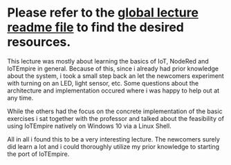# Please refer to the [global lecture readme file](https://github.com/AdaLollA/HnB-Automation/tree/develop/1%20-%20Lecture/Lecture%20Lorenz) to find the desired resources.

This lecture was mostly about learning the basics of IoT, NodeRed and IoTEmpire in general. Because of this, since i already had prior knowledge about the system, i took a small step back an let the newcomers experiment with turning on an LED, light sensor, etc. Some questions about the architecture and implementation occured where i was happy to help out at any time.

While the others had the focus on the concrete implementation of the basic exercises i sat together with the professor and  talked about the feasibility of using IoTEmpire natively on Windows 10 via a Linux Shell.

All in all i found this to be a very interesting lecture. The newcomers surely did learn a lot and i could thoroughly utilize my prior knowledge to starting the port of IoTEmpire.